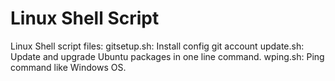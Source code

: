 Linux Shell Script
==================

Linux Shell script files:
gitsetup.sh: Install config git account
update.sh: Update and upgrade Ubuntu packages in one line command.
wping.sh: Ping command like Windows OS.
